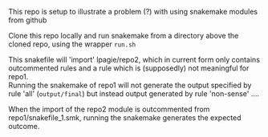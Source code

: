 This repo is setup to illustrate a problem (?) with using snakemake modules
from github

Clone this repo locally and run snakemake from a directory above the cloned
repo, using the wrapper `run.sh`

This snakefile will 'import' lpagie/repo2, which in current form only contains
outcommented rules and a rule which is (supposedly) not meaningful for repo1.  
Running the snakemake of repo1 will not generate the output specified by rule
'all' (`output/final`) but instead output generated by rule 'non-sense' ....

When the import of the repo2 module is outcommented from repo1/snakefile_1.smk,
running the snakemake generates the expected outcome.

